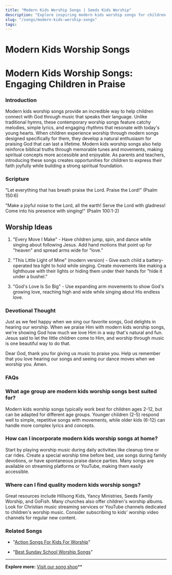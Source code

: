 ```yaml
---
title: "Modern Kids Worship Songs | Seeds Kids Worship"
description: "Explore inspiring modern kids worship songs for children's worship and faith development. Biblical music resources for families and ministry."
slug: "/songs/modern-kids-worship-songs"
tags:
---
```


# Modern Kids Worship Songs

# Modern Kids Worship Songs: Engaging Children in Praise

### Introduction
Modern kids worship songs provide an incredible way to help children connect with God through music that speaks their language. Unlike traditional hymns, these contemporary worship songs feature catchy melodies, simple lyrics, and engaging rhythms that resonate with today's young hearts. When children experience worship through modern songs designed specifically for them, they develop a natural enthusiasm for praising God that can last a lifetime. Modern kids worship songs also help reinforce biblical truths through memorable tunes and movements, making spiritual concepts more accessible and enjoyable. As parents and teachers, introducing these songs creates opportunities for children to express their faith joyfully while building a strong spiritual foundation.

### Scripture
"Let everything that has breath praise the Lord. Praise the Lord!" (Psalm 150:6)

"Make a joyful noise to the Lord, all the earth! Serve the Lord with gladness! Come into his presence with singing!" (Psalm 100:1-2)

## Worship Ideas
1. "Every Move I Make" - Have children jump, spin, and dance while singing about following Jesus. Add hand motions that point up for "heaven" and spread arms wide for "love."

2. "This Little Light of Mine" (modern version) - Give each child a battery-operated tea light to hold while singing. Create movements like making a lighthouse with their lights or hiding them under their hands for "hide it under a bushel."

3. "God's Love Is So Big" - Use expanding arm movements to show God's growing love, reaching high and wide while singing about His endless love.

### Devotional Thought
Just as we feel happy when we sing our favorite songs, God delights in hearing our worship. When we praise Him with modern kids worship songs, we're showing God how much we love Him in a way that's natural and fun. Jesus said to let the little children come to Him, and worship through music is one beautiful way to do that.

Dear God, thank you for giving us music to praise you. Help us remember that you love hearing our songs and seeing our dance moves when we worship you. Amen.

### FAQs

### What age group are modern kids worship songs best suited for?
Modern kids worship songs typically work best for children ages 2-12, but can be adapted for different age groups. Younger children (2-5) respond well to simple, repetitive songs with movements, while older kids (6-12) can handle more complex lyrics and concepts.

### How can I incorporate modern kids worship songs at home?
Start by playing worship music during daily activities like cleanup time or car rides. Create a special worship time before bed, use songs during family devotions, or have spontaneous praise dance parties. Many songs are available on streaming platforms or YouTube, making them easily accessible.

### Where can I find quality modern kids worship songs?
Great resources include Hillsong Kids, Yancy Ministries, Seeds Family Worship, and GoFish. Many churches also offer children's worship albums. Look for Christian music streaming services or YouTube channels dedicated to children's worship music. Consider subscribing to kids' worship video channels for regular new content.

### Related Songs

- "[Action Songs For Kids For Worship](/songs/action-songs-for-kids-for-worship/)"

- "[Best Sunday School Worship Songs](/songs/best-sunday-school-worship-songs/)"

---

**Explore more:** [Visit our song shop](https://seedskidsworship.com/shop)**

<!-- Schema Markup -->
<script type="application/ld+json">
{
  "@context": "https://schema.org",
  "@type": "MusicRecording",
  "name": "Modern Kids Worship Songs",
  "byArtist": {
    "@type": "MusicGroup",
    "name": "Seeds Kids Worship"
  },
  "isFamilyFriendly": true,
  "url": "https://seedskidsworship.com/songs/modern-kids-worship-songs/"
}
</script>